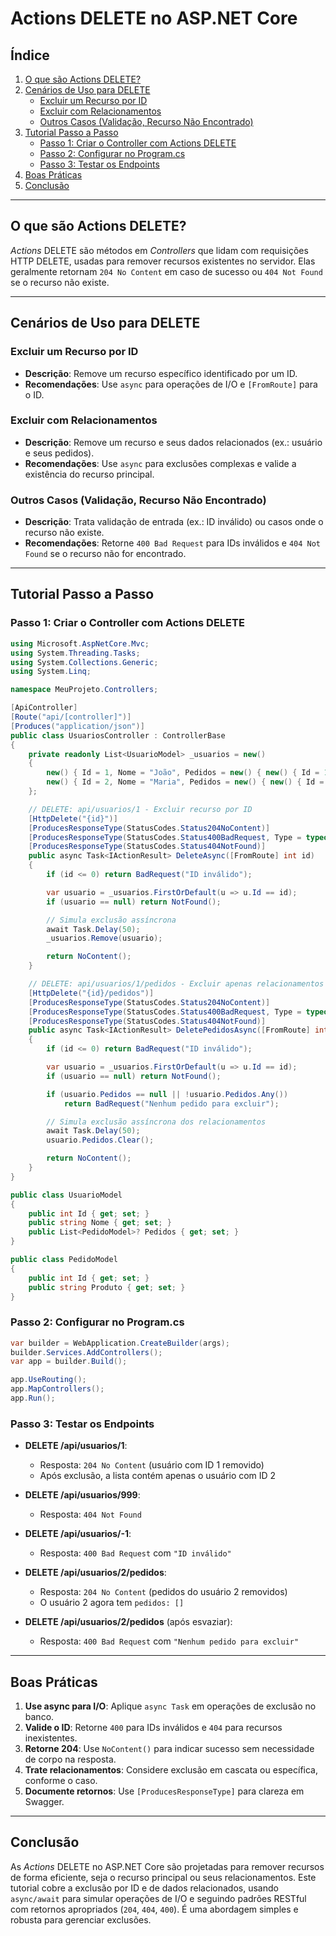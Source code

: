 

# Actions DELETE no ASP.NET Core

## Índice
1. [O que são Actions DELETE?](#o-que-são-actions-delete)
2. [Cenários de Uso para DELETE](#cenários-de-uso-para-delete)
   - [Excluir um Recurso por ID](#excluir-um-recurso-por-id)
   - [Excluir com Relacionamentos](#excluir-com-relacionamentos)
   - [Outros Casos (Validação, Recurso Não Encontrado)](#outros-casos-validação-recurso-não-encontrado)
3. [Tutorial Passo a Passo](#tutorial-passo-a-passo)
   - [Passo 1: Criar o Controller com Actions DELETE](#passo-1-criar-o-controller-com-actions-delete)
   - [Passo 2: Configurar no Program.cs](#passo-2-configurar-no-programcs)
   - [Passo 3: Testar os Endpoints](#passo-3-testar-os-endpoints)
4. [Boas Práticas](#boas-práticas)
5. [Conclusão](#conclusão)

---

## O que são Actions DELETE?

*Actions* DELETE são métodos em *Controllers* que lidam com requisições HTTP DELETE, usadas para remover recursos existentes no servidor. Elas geralmente retornam `204 No Content` em caso de sucesso ou `404 Not Found` se o recurso não existe.

---

## Cenários de Uso para DELETE

### Excluir um Recurso por ID
- **Descrição**: Remove um recurso específico identificado por um ID.
- **Recomendações**: Use `async` para operações de I/O e `[FromRoute]` para o ID.

### Excluir com Relacionamentos
- **Descrição**: Remove um recurso e seus dados relacionados (ex.: usuário e seus pedidos).
- **Recomendações**: Use `async` para exclusões complexas e valide a existência do recurso principal.

### Outros Casos (Validação, Recurso Não Encontrado)
- **Descrição**: Trata validação de entrada (ex.: ID inválido) ou casos onde o recurso não existe.
- **Recomendações**: Retorne `400 Bad Request` para IDs inválidos e `404 Not Found` se o recurso não for encontrado.

---

## Tutorial Passo a Passo

### Passo 1: Criar o Controller com Actions DELETE

```csharp
using Microsoft.AspNetCore.Mvc;
using System.Threading.Tasks;
using System.Collections.Generic;
using System.Linq;

namespace MeuProjeto.Controllers;

[ApiController]
[Route("api/[controller]")]
[Produces("application/json")]
public class UsuariosController : ControllerBase
{
    private readonly List<UsuarioModel> _usuarios = new()
    {
        new() { Id = 1, Nome = "João", Pedidos = new() { new() { Id = 101, Produto = "Livro" } } },
        new() { Id = 2, Nome = "Maria", Pedidos = new() { new() { Id = 102, Produto = "Caneta" } } }
    };

    // DELETE: api/usuarios/1 - Excluir recurso por ID
    [HttpDelete("{id}")]
    [ProducesResponseType(StatusCodes.Status204NoContent)]
    [ProducesResponseType(StatusCodes.Status400BadRequest, Type = typeof(string))]
    [ProducesResponseType(StatusCodes.Status404NotFound)]
    public async Task<IActionResult> DeleteAsync([FromRoute] int id)
    {
        if (id <= 0) return BadRequest("ID inválido");

        var usuario = _usuarios.FirstOrDefault(u => u.Id == id);
        if (usuario == null) return NotFound();

        // Simula exclusão assíncrona
        await Task.Delay(50);
        _usuarios.Remove(usuario);

        return NoContent();
    }

    // DELETE: api/usuarios/1/pedidos - Excluir apenas relacionamentos
    [HttpDelete("{id}/pedidos")]
    [ProducesResponseType(StatusCodes.Status204NoContent)]
    [ProducesResponseType(StatusCodes.Status400BadRequest, Type = typeof(string))]
    [ProducesResponseType(StatusCodes.Status404NotFound)]
    public async Task<IActionResult> DeletePedidosAsync([FromRoute] int id)
    {
        if (id <= 0) return BadRequest("ID inválido");

        var usuario = _usuarios.FirstOrDefault(u => u.Id == id);
        if (usuario == null) return NotFound();

        if (usuario.Pedidos == null || !usuario.Pedidos.Any())
            return BadRequest("Nenhum pedido para excluir");

        // Simula exclusão assíncrona dos relacionamentos
        await Task.Delay(50);
        usuario.Pedidos.Clear();

        return NoContent();
    }
}

public class UsuarioModel
{
    public int Id { get; set; }
    public string Nome { get; set; }
    public List<PedidoModel>? Pedidos { get; set; }
}

public class PedidoModel
{
    public int Id { get; set; }
    public string Produto { get; set; }
}
```

### Passo 2: Configurar no Program.cs

```csharp
var builder = WebApplication.CreateBuilder(args);
builder.Services.AddControllers();
var app = builder.Build();

app.UseRouting();
app.MapControllers();
app.Run();
```

### Passo 3: Testar os Endpoints

- **DELETE /api/usuarios/1**:
  - Resposta: `204 No Content` (usuário com ID 1 removido)
  - Após exclusão, a lista contém apenas o usuário com ID 2
- **DELETE /api/usuarios/999**:
  - Resposta: `404 Not Found`
- **DELETE /api/usuarios/-1**:
  - Resposta: `400 Bad Request` com `"ID inválido"`

- **DELETE /api/usuarios/2/pedidos**:
  - Resposta: `204 No Content` (pedidos do usuário 2 removidos)
  - O usuário 2 agora tem `pedidos: []`
- **DELETE /api/usuarios/2/pedidos** (após esvaziar):
  - Resposta: `400 Bad Request` com `"Nenhum pedido para excluir"`

---

## Boas Práticas

1. **Use async para I/O**: Aplique `async Task` em operações de exclusão no banco.
2. **Valide o ID**: Retorne `400` para IDs inválidos e `404` para recursos inexistentes.
3. **Retorne 204**: Use `NoContent()` para indicar sucesso sem necessidade de corpo na resposta.
4. **Trate relacionamentos**: Considere exclusão em cascata ou específica, conforme o caso.
5. **Documente retornos**: Use `[ProducesResponseType]` para clareza em Swagger.

---

## Conclusão

As *Actions* DELETE no ASP.NET Core são projetadas para remover recursos de forma eficiente, seja o recurso principal ou seus relacionamentos. Este tutorial cobre a exclusão por ID e de dados relacionados, usando `async/await` para simular operações de I/O e seguindo padrões RESTful com retornos apropriados (`204`, `404`, `400`). É uma abordagem simples e robusta para gerenciar exclusões.


